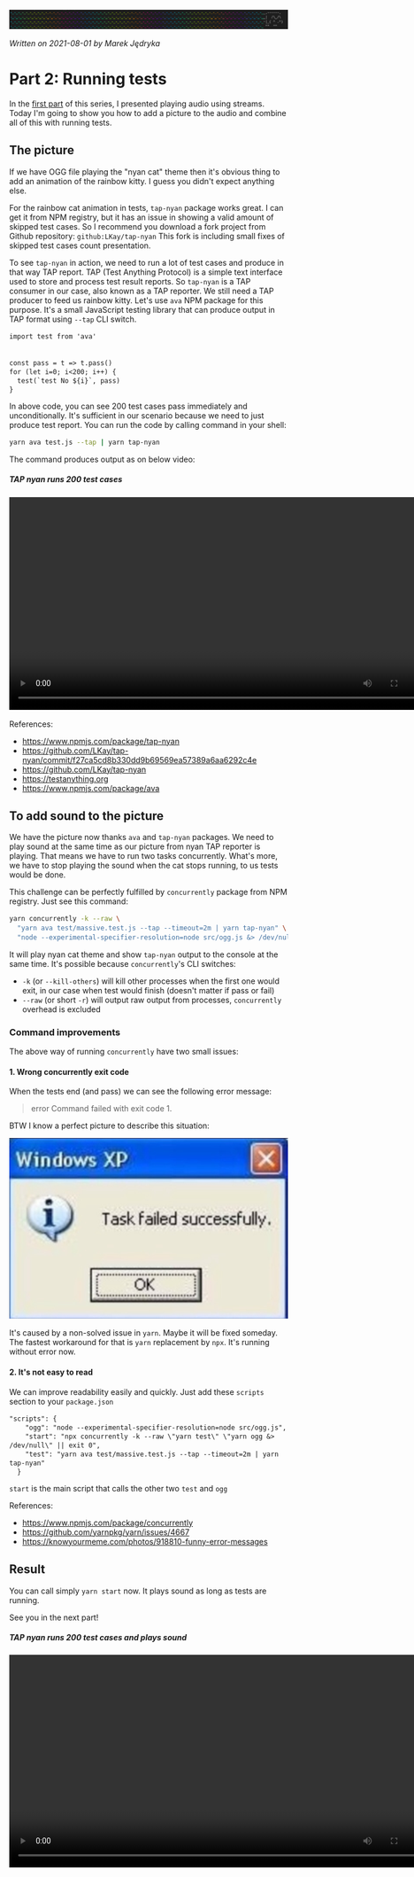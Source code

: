 ![](img/header-tap-nyan-module.png)

*Written on 2021-08-01 by Marek Jędryka*

# Part 2: Running tests

In the [first part](nyan-cat-ogg-01.md) of this series, I presented playing audio using streams.
Today I'm going to show you how to add a picture to the audio and combine all of this with running tests.


## The picture

If we have OGG file playing the "nyan cat" theme then it's obvious thing to add an animation of the rainbow kitty.
I guess you didn't expect anything else.

For the rainbow cat animation in tests, `tap-nyan` package works great.
I can get it from NPM registry, but it has an issue in showing a valid amount of skipped test cases.
So I recommend you download a fork project from Github repository: `github:LKay/tap-nyan`
This fork is including small fixes of skipped test cases count presentation.

To see `tap-nyan` in action, we need to run a lot of test cases and produce in that way TAP report.
TAP (Test Anything Protocol) is a simple text interface used to store and process test result reports.
So `tap-nyan` is a TAP consumer in our case, also known as a TAP reporter.
We still need a TAP producer to feed us rainbow kitty.
Let's use `ava` NPM package for this purpose.
It's a small JavaScript testing library that can produce output in TAP format using `--tap` CLI switch.

```JS
import test from 'ava'


const pass = t => t.pass()
for (let i=0; i<200; i++) {
  test(`test No ${i}`, pass)
}
```

In above code, you can see 200 test cases pass immediately and unconditionally.
It's sufficient in our scenario because we need to just produce test report.
You can run the code by calling command in your shell:

```sh
yarn ava test.js --tap | yarn tap-nyan
```

The command produces output as on below video:

##### TAP nyan runs 200 test cases
<!-- ![TAP nyan runs 200 test cases](video/nyan-cat-1.webm) -->
<video controls src="./video/nyan-cat-1.webm" width="768">
  Your browser does not support the video tag or WEBM files.
</video>

References:

- https://www.npmjs.com/package/tap-nyan
- https://github.com/LKay/tap-nyan/commit/f27ca5cd8b330dd9b69569ea57389a6aa6292c4e
- https://github.com/LKay/tap-nyan
- https://testanything.org
- https://www.npmjs.com/package/ava


## To add sound to the picture

We have the picture now thanks `ava` and `tap-nyan` packages.
We need to play sound at the same time as our picture from nyan TAP reporter is playing.
That means we have to run two tasks concurrently.
What's more, we have to stop playing the sound when the cat stops running, to us tests would be done.

This challenge can be perfectly fulfilled by `concurrently` package from NPM registry.
Just see this command:

```sh
yarn concurrently -k --raw \
  "yarn ava test/massive.test.js --tap --timeout=2m | yarn tap-nyan" \
  "node --experimental-specifier-resolution=node src/ogg.js &> /dev/null"
```

It will play nyan cat theme and show `tap-nyan` output to the console at the same time.
It's possible because `concurrently`'s CLI switches:

* `-k` (or `--kill-others`) will kill other processes when the first one would exit, in our case when test would finish (doesn't matter if pass or fail)
* `--raw` (or short `-r`) will output raw output from processes, `concurrently` overhead is excluded

### Command improvements

The above way of running `concurrently` have two small issues:

#### 1. Wrong concurrently exit code

When the tests end (and pass) we can see the following error message:

> error Command failed with exit code 1.

BTW I know a perfect picture to describe this situation:

![](img/fail-successfully.jpg)

It's caused by a non-solved issue in `yarn`.
Maybe it will be fixed someday.
The fastest workaround for that is `yarn` replacement by `npx`.
It's running without error now.

#### 2. It's not easy to read

We can improve readability easily and quickly.
Just add these `scripts` section to your `package.json`

```
"scripts": {
    "ogg": "node --experimental-specifier-resolution=node src/ogg.js",
    "start": "npx concurrently -k --raw \"yarn test\" \"yarn ogg &> /dev/null\" || exit 0",
    "test": "yarn ava test/massive.test.js --tap --timeout=2m | yarn tap-nyan"
  }
```

`start` is the main script that calls the other two `test` and `ogg`

References:

- https://www.npmjs.com/package/concurrently
- https://github.com/yarnpkg/yarn/issues/4667
- https://knowyourmeme.com/photos/918810-funny-error-messages


## Result

You can call simply `yarn start` now.
It plays sound as long as tests are running.

See you in the next part!

##### TAP nyan runs 200 test cases and plays sound
<!-- ![TAP nyan runs 200 test cases and plays sound](video/nyan-cat-2.webm) -->
<video controls src="./video/nyan-cat-2.webm" width="768">
  Your browser does not support the video tag or WEBM files.
</video>
